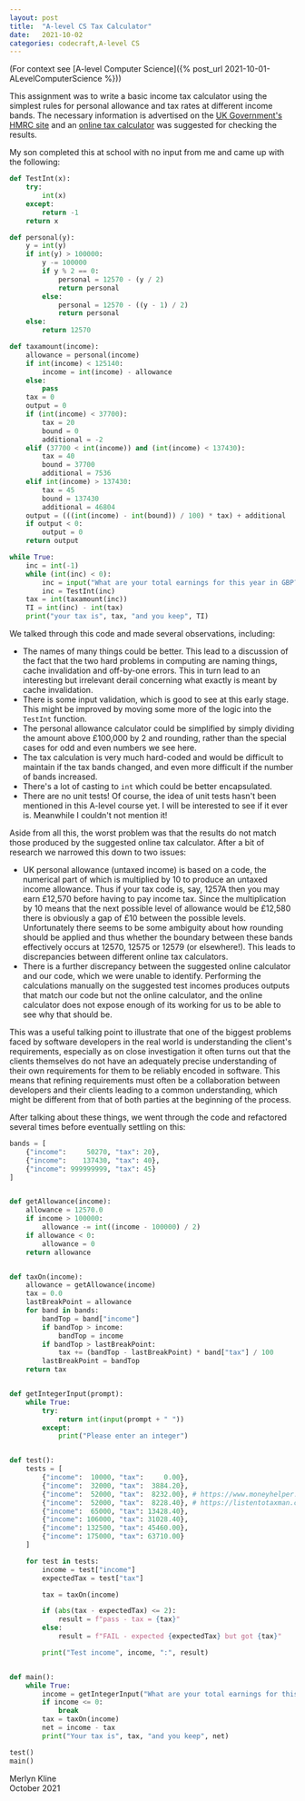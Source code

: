 ```yaml
---
layout: post
title:  "A-level CS Tax Calculator"
date:   2021-10-02
categories: codecraft,A-level CS
---
```

(For context see [A-level Computer Science]({% post_url 2021-10-01-ALevelComputerScience %}))

This assignment was to write a basic income tax calculator using the simplest rules for personal allowance and tax rates at different income bands. The necessary information is advertised on the [UK Government's HMRC site](https://www.gov.uk/income-tax-rates) and an [online tax calculator](https://listentotaxman.com/) was suggested for checking the results.

My son completed this at school with no input from me and came up with the following:

```python
def TestInt(x):  
    try:  
        int(x)  
    except:  
        return -1  
    return x  

def personal(y):  
    y = int(y)  
    if int(y) > 100000:  
        y -= 100000  
        if y % 2 == 0:  
            personal = 12570 - (y / 2)  
            return personal  
        else:  
            personal = 12570 - ((y - 1) / 2)  
            return personal  
    else:  
        return 12570  

def taxamount(income):  
    allowance = personal(income)  
    if int(income) < 125140:  
        income = int(income) - allowance  
    else:  
        pass  
    tax = 0  
    output = 0  
    if (int(income) < 37700):  
        tax = 20  
        bound = 0  
        additional = -2  
    elif (37700 < int(income)) and (int(income) < 137430):  
        tax = 40  
        bound = 37700  
        additional = 7536 
    elif int(income) > 137430:  
        tax = 45  
        bound = 137430  
        additional = 46804 
    output = (((int(income) - int(bound)) / 100) * tax) + additional 
    if output < 0: 
        output = 0 
    return output  

while True:  
    inc = int(-1)  
    while (int(inc) < 0):  
        inc = input("What are your total earnings for this year in GBP?")  
        inc = TestInt(inc)  
    tax = int(taxamount(inc))  
    TI = int(inc) - int(tax)  
    print("your tax is", tax, "and you keep", TI)  
```

We talked through this code and made several observations, including:

* The names of many things could be better. This lead to a discussion of the fact that the two hard problems in computing are naming things, cache invalidation and off-by-one errors. This in turn lead to an interesting but irrelevant derail concerning what exactly is meant by cache invalidation.
* There is some input validation, which is good to see at this early stage. This might be improved by moving some more of the logic into the `TestInt` function.
* The personal allowance calculator could be simplified by simply dividing the amount above £100,000 by 2 and rounding, rather than the special cases for odd and even numbers we see here.
* The tax calculation is very much hard-coded and would be difficult to maintain if the tax bands changed, and even more difficult if the number of bands increased.
* There's a lot of casting to `int` which could be better encapsulated.
* There are no unit tests! Of course, the idea of unit tests hasn't been mentioned in this A-level course yet. I will be interested to see if it ever is. Meanwhile I couldn't not mention it!

Aside from all this, the worst problem was that the results do not match those produced by the suggested online tax calculator. After a bit of research we narrowed this down to two issues:

* UK personal allowance (untaxed income) is based on a code, the numerical part of which is multiplied by 10 to produce an untaxed income allowance. Thus if your tax code is, say, 1257A then you may earn £12,570 before having to pay income tax. Since the multiplication by 10 means that the next possible level of allowance would be £12,580 there is obviously a gap of £10 between the possible levels. Unfortunately there seems to be some ambiguity about how rounding should be applied and thus whether the boundary between these bands effectively occurs at 12570, 12575 or 12579 (or elsewhere!). This leads to discrepancies between different online tax calculators.
* There is a further discrepancy between the suggested online calculator and our code, which we were unable to identify. Performing the calculations manually on the suggested test incomes produces outputs that match our code but not the online calculator, and the online calculator does not expose enough of its working for us to be able to see why that should be.

This was a useful talking point to illustrate that one of the biggest problems faced by software developers in the real world is understanding the client's requirements, especially as on close investigation it often turns out that the clients themselves do not have an adequately precise understanding of their own requirements for them to be reliably encoded in software. This means that refining requirements must often be a collaboration between developers and their clients leading to a common understanding, which might be different from that of both parties at the beginning of the process.

After talking about these things, we went through the code and refactored several times before eventually settling on this:

```python
bands = [
    {"income":     50270, "tax": 20},
    {"income":    137430, "tax": 40},
    {"income": 999999999, "tax": 45}
]


def getAllowance(income):
    allowance = 12570.0
    if income > 100000:
        allowance -= int((income - 100000) / 2)
    if allowance < 0:
        allowance = 0
    return allowance


def taxOn(income):
    allowance = getAllowance(income)
    tax = 0.0
    lastBreakPoint = allowance
    for band in bands:
        bandTop = band["income"]
        if bandTop > income:
            bandTop = income
        if bandTop > lastBreakPoint:
            tax += (bandTop - lastBreakPoint) * band["tax"] / 100
        lastBreakPoint = bandTop
    return tax


def getIntegerInput(prompt):
    while True:
        try:
            return int(input(prompt + " "))
        except:
            print("Please enter an integer")


def test():
    tests = [
        {"income":  10000, "tax":     0.00},
        {"income":  32000, "tax":  3884.20},
        {"income":  52000, "tax":  8232.00}, # https://www.moneyhelper.org.uk/en/work/employment/how-income-tax-and-personal-allowance-works 
        {"income":  52000, "tax":  8228.40}, # https://listentotaxman.com/52000? 
        {"income":  65000, "tax": 13428.40},
        {"income": 106000, "tax": 31028.40},
        {"income": 132500, "tax": 45460.00},
        {"income": 175000, "tax": 63710.00}
    ] 

    for test in tests:
        income = test["income"]
        expectedTax = test["tax"]

        tax = taxOn(income)

        if (abs(tax - expectedTax) <= 2):
            result = f"pass - tax = {tax}"
        else:
            result = f"FAIL - expected {expectedTax} but got {tax}"

        print("Test income", income, ":", result)


def main(): 
    while True:
        income = getIntegerInput("What are your total earnings for this year in GBP?")
        if income <= 0:
            break
        tax = taxOn(income)
        net = income - tax
        print("Your tax is", tax, "and you keep", net)

test()
main()
```

Merlyn Kline  
October 2021